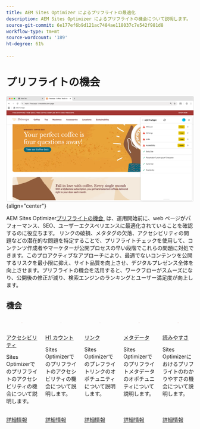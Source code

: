 ```yaml
---
title: AEM Sites Optimizer によるプリフライトの最適化
description: AEM Sites Optimizer によるプリフライトの機会について説明します。
source-git-commit: 6e177ef6b9d121ac7484ae118037c7e542f981d8
workflow-type: tm+mt
source-wordcount: '189'
ht-degree: 61%

---
```



# プリフライトの機会

![プリフライトの機会](./assets/preflight/hero.png){align="center"}

AEM Sites Optimizer[&#x200B; プリフライトの機会 &#x200B;](../documentation/preflight/overview.md) は、運用開始前に、web ページがパフォーマンス、SEO、ユーザーエクスペリエンスに最適化されていることを確認するのに役立ちます。 リンクの破損、メタタグの欠落、アクセシビリティの問題などの潜在的な問題を特定することで、プリフライトチェックを使用して、コンテンツ作成者やマーケターが公開プロセスの早い段階でこれらの問題に対処できます。このプロアクティブなアプローチにより、最適でないコンテンツを公開するリスクを最小限に抑え、サイト品質を向上させ、デジタルプレゼンス全体を向上させます。プリフライトの機会を活用すると、ワークフローがスムーズになり、公開後の修正が減り、検索エンジンのランキングとユーザー満足度が向上します。

## 機会

<!-- CARDS

* ../documentation/preflight/accessibility.md
  {title=Accessibility}
  {image=../assets/common/card-puzzle.png}
* ../documentation/preflight/h1-count.md
  {title=H1 count}
  {image=../assets/common/card-link.png}
* ../documentation/preflight/links.md
  {title=Links}
  {image=../assets/common/card-link.png}
* ../documentation/preflight/meta-data.md
  {title=Metadata}
  {image=../assets/common/card-code.png}
* ../documentation/preflight/readability.md
  {title=Readability}
  {image=../assets/common/card-people.png}

-->
<!-- START CARDS HTML - DO NOT MODIFY BY HAND -->
<div class="columns">
    <div class="column is-half-tablet is-half-desktop is-one-third-widescreen" aria-label="Accessibility">
        <div class="card" style="height: 100%; display: flex; flex-direction: column; height: 100%;">
            <div class="card-image">
                <figure class="image x-is-16by9">
                    <a href="../documentation/preflight/accessibility.md" title="アクセシビリティ" target="_blank" rel="referrer">
                        <img class="is-bordered-r-small" src="../assets/common/card-puzzle.png" alt="アクセシビリティ"
                             style="width: 100%; aspect-ratio: 16 / 9; object-fit: cover; overflow: hidden; display: block; margin: auto;">
                    </a>
                </figure>
            </div>
            <div class="card-content is-padded-small" style="display: flex; flex-direction: column; flex-grow: 1; justify-content: space-between;">
                <div class="top-card-content">
                    <p class="headline is-size-6 has-text-weight-bold">
                        <a href="../documentation/preflight/accessibility.md" target="_blank" rel="referrer" title="アクセシビリティ">アクセシビリティ</a>
                    </p>
                    <p class="is-size-6">Sites Optimizerでのプリフライトのアクセシビリティの機会について説明します。</p>
                </div>
                <a href="../documentation/preflight/accessibility.md" target="_blank" rel="referrer" class="spectrum-Button spectrum-Button--outline spectrum-Button--primary spectrum-Button--sizeM" style="align-self: flex-start; margin-top: 1rem;">
                    <span class="spectrum-Button-label has-no-wrap has-text-weight-bold">詳細情報</span>
                </a>
            </div>
        </div>
    </div>
    <div class="column is-half-tablet is-half-desktop is-one-third-widescreen" aria-label="H1 count">
        <div class="card" style="height: 100%; display: flex; flex-direction: column; height: 100%;">
            <div class="card-image">
                <figure class="image x-is-16by9">
                    <a href="../documentation/preflight/h1-count.md" title="H1 カウント" target="_blank" rel="referrer">
                        <img class="is-bordered-r-small" src="../assets/common/card-link.png" alt="H1 カウント"
                             style="width: 100%; aspect-ratio: 16 / 9; object-fit: cover; overflow: hidden; display: block; margin: auto;">
                    </a>
                </figure>
            </div>
            <div class="card-content is-padded-small" style="display: flex; flex-direction: column; flex-grow: 1; justify-content: space-between;">
                <div class="top-card-content">
                    <p class="headline is-size-6 has-text-weight-bold">
                        <a href="../documentation/preflight/h1-count.md" target="_blank" rel="referrer" title="H1 カウント">H1 カウント</a>
                    </p>
                    <p class="is-size-6">Sites Optimizerでのプリフライトのアクセシビリティの機会について説明します。</p>
                </div>
                <a href="../documentation/preflight/h1-count.md" target="_blank" rel="referrer" class="spectrum-Button spectrum-Button--outline spectrum-Button--primary spectrum-Button--sizeM" style="align-self: flex-start; margin-top: 1rem;">
                    <span class="spectrum-Button-label has-no-wrap has-text-weight-bold">詳細情報</span>
                </a>
            </div>
        </div>
    </div>
    <div class="column is-half-tablet is-half-desktop is-one-third-widescreen" aria-label="Links">
        <div class="card" style="height: 100%; display: flex; flex-direction: column; height: 100%;">
            <div class="card-image">
                <figure class="image x-is-16by9">
                    <a href="../documentation/preflight/links.md" title="リンク" target="_blank" rel="referrer">
                        <img class="is-bordered-r-small" src="../assets/common/card-link.png" alt="リンク"
                             style="width: 100%; aspect-ratio: 16 / 9; object-fit: cover; overflow: hidden; display: block; margin: auto;">
                    </a>
                </figure>
            </div>
            <div class="card-content is-padded-small" style="display: flex; flex-direction: column; flex-grow: 1; justify-content: space-between;">
                <div class="top-card-content">
                    <p class="headline is-size-6 has-text-weight-bold">
                        <a href="../documentation/preflight/links.md" target="_blank" rel="referrer" title="リンク">リンク</a>
                    </p>
                    <p class="is-size-6">Sites Optimizerでのプレフライトリンクのオポチュニティについて説明します。</p>
                </div>
                <a href="../documentation/preflight/links.md" target="_blank" rel="referrer" class="spectrum-Button spectrum-Button--outline spectrum-Button--primary spectrum-Button--sizeM" style="align-self: flex-start; margin-top: 1rem;">
                    <span class="spectrum-Button-label has-no-wrap has-text-weight-bold">詳細情報</span>
                </a>
            </div>
        </div>
    </div>
    <div class="column is-half-tablet is-half-desktop is-one-third-widescreen" aria-label="Metadata">
        <div class="card" style="height: 100%; display: flex; flex-direction: column; height: 100%;">
            <div class="card-image">
                <figure class="image x-is-16by9">
                    <a href="../documentation/preflight/meta-data.md" title="メタデータ" target="_blank" rel="referrer">
                        <img class="is-bordered-r-small" src="../assets/common/card-code.png" alt="メタデータ"
                             style="width: 100%; aspect-ratio: 16 / 9; object-fit: cover; overflow: hidden; display: block; margin: auto;">
                    </a>
                </figure>
            </div>
            <div class="card-content is-padded-small" style="display: flex; flex-direction: column; flex-grow: 1; justify-content: space-between;">
                <div class="top-card-content">
                    <p class="headline is-size-6 has-text-weight-bold">
                        <a href="../documentation/preflight/meta-data.md" target="_blank" rel="referrer" title="メタデータ">メタデータ</a>
                    </p>
                    <p class="is-size-6">Sites Optimizerでのプリフライトメタデータのオポチュニティについて説明します。</p>
                </div>
                <a href="../documentation/preflight/meta-data.md" target="_blank" rel="referrer" class="spectrum-Button spectrum-Button--outline spectrum-Button--primary spectrum-Button--sizeM" style="align-self: flex-start; margin-top: 1rem;">
                    <span class="spectrum-Button-label has-no-wrap has-text-weight-bold">詳細情報</span>
                </a>
            </div>
        </div>
    </div>
    <div class="column is-half-tablet is-half-desktop is-one-third-widescreen" aria-label="Readability">
        <div class="card" style="height: 100%; display: flex; flex-direction: column; height: 100%;">
            <div class="card-image">
                <figure class="image x-is-16by9">
                    <a href="../documentation/preflight/readability.md" title="読みやすさ" target="_blank" rel="referrer">
                        <img class="is-bordered-r-small" src="../assets/common/card-people.png" alt="読みやすさ"
                             style="width: 100%; aspect-ratio: 16 / 9; object-fit: cover; overflow: hidden; display: block; margin: auto;">
                    </a>
                </figure>
            </div>
            <div class="card-content is-padded-small" style="display: flex; flex-direction: column; flex-grow: 1; justify-content: space-between;">
                <div class="top-card-content">
                    <p class="headline is-size-6 has-text-weight-bold">
                        <a href="../documentation/preflight/readability.md" target="_blank" rel="referrer" title="読みやすさ"> 読みやすさ </a>
                    </p>
                    <p class="is-size-6">Sites Optimizerにおけるプリフライトのわかりやすさの機会について説明します。</p>
                </div>
                <a href="../documentation/preflight/readability.md" target="_blank" rel="referrer" class="spectrum-Button spectrum-Button--outline spectrum-Button--primary spectrum-Button--sizeM" style="align-self: flex-start; margin-top: 1rem;">
                    <span class="spectrum-Button-label has-no-wrap has-text-weight-bold">詳細情報</span>
                </a>
            </div>
        </div>
    </div>
</div>
<!-- END CARDS HTML - DO NOT MODIFY BY HAND -->

